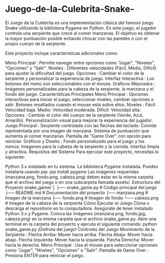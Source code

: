 # Juego-de-la-Culebrita-Snake-
El Juego de la Culebrita es una implementación clásica del famoso juego Snake utilizando la biblioteca Pygame en Python. En este juego, el jugador controla una serpiente que crece al comer manzanas. El objetivo es obtener la mayor puntuación posible evitando chocar con las paredes o con el propio cuerpo de la serpiente.

Este proyecto incluye características adicionales como:

Menú Principal : Permite navegar entre opciones como "Jugar", "Niveles", "Opciones" y "Salir".
Niveles : Diferentes velocidades (Fácil, Medio, Difícil) para ajustar la dificultad del juego.
Opciones : Cambiar el color de la serpiente y personalizar la experiencia de juego.
Interfaz Interactiva : Los botones del menú son seleccionables con el mouse.
Gráficos Mejorados : Imágenes personalizadas para la cabeza de la serpiente, la manzana y el fondo del juego.
Características Principales
Menú Principal :
Opciones interactivas para iniciar el juego, seleccionar niveles, cambiar opciones o salir.
Botones resaltados cuando el mouse está sobre ellos.
Niveles :
Fácil: Velocidad baja.
Medio: Velocidad moderada.
Difícil: Velocidad alta.
Opciones :
Cambiar el color del cuerpo de la serpiente (Verde, Azul, Amarillo).
Personalización visual para mejorar la experiencia del jugador.
Juego Principal :
Serpiente controlada con las flechas del teclado.
Comida representada por una imagen de manzana.
Sistema de puntuación que aumenta al comer manzanas.
Pantalla de "Game Over" con opción para reiniciar.
Gráficos y Diseño :
Fondo personalizado para el juego y los menús.
Imagenes para la cabeza de la serpiente y la comida.
Interfaz limpia y atractiva.
Requisitos del Sistema
Para ejecutar este proyecto, necesitas lo siguiente:

Python 3.x instalado en tu sistema.
La biblioteca Pygame instalada. Puedes instalarla usando pip:
pip install pygame
Las imágenes requeridas (manzana.png, fondo.png, cabeza.png) deben estar en la misma carpeta que el archivo del juego o en una subcarpeta llamada assets/.
Estructura del Proyecto
snake_game/
│
├── snake_game.py          # Código principal del juego
├── README.md              # Documentación del proyecto
├── manzana.png            # Imagen de la manzana
├── fondo.png              # Imagen de fondo
└── cabeza.png             # Imagen de la cabeza de la serpiente
Cómo Ejecutar el Juego
Clona o descarga el repositorio en tu computadora.
Asegúrate de tener instalado Python 3.x y Pygame.
Coloca las imágenes (manzana.png, fondo.jpg, cabeza.png) en la misma carpeta que el archivo snake_game.py.
Abre una terminal en la carpeta del proyecto y ejecuta el siguiente comando:
python snake_game.py
¡Disfruta del juego!
Controles del Juego
Movimiento de la Serpiente :
Flecha Arriba: Mover hacia arriba.
Flecha Abajo: Mover hacia abajo.
Flecha Izquierda: Mover hacia la izquierda.
Flecha Derecha: Mover hacia la derecha.
Menú Principal :
Usa el mouse para seleccionar opciones como "Jugar", "Niveles", "Opciones" o "Salir".
Pantalla de Game Over :
Presiona ENTER para reiniciar el juego.
